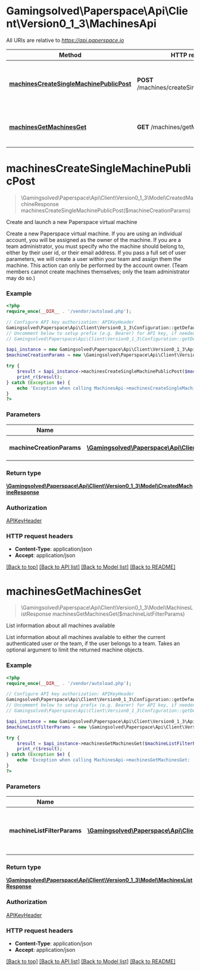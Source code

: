 # Gamingsolved\Paperspace\Api\Client\Version0_1_3\MachinesApi

All URIs are relative to *https://api.paperspace.io*

Method | HTTP request | Description
------------- | ------------- | -------------
[**machinesCreateSingleMachinePublicPost**](MachinesApi.md#machinesCreateSingleMachinePublicPost) | **POST** /machines/createSingleMachinePublic | Create and launch a new Paperspace virtual machine
[**machinesGetMachinesGet**](MachinesApi.md#machinesGetMachinesGet) | **GET** /machines/getMachines | List information about all machines available


# **machinesCreateSingleMachinePublicPost**
> \Gamingsolved\Paperspace\Api\Client\Version0_1_3\Model\CreatedMachineResponse machinesCreateSingleMachinePublicPost($machineCreationParams)

Create and launch a new Paperspace virtual machine

Create a new Paperspace virtual machine. If you are using an individual account, you will be assigned as the owner of the machine. If you are a team administrator, you must specify who the machine should belong to, either by their user id, or their email address. If you pass a full set of user parameters, we will create a user within your team and assign them the machine. This action can only be performed by the account owner. (Team members cannot create machines themselves; only the team administrator may do so.)

### Example
```php
<?php
require_once(__DIR__ . '/vendor/autoload.php');

// Configure API key authorization: APIKeyHeader
Gamingsolved\Paperspace\Api\Client\Version0_1_3\Configuration::getDefaultConfiguration()->setApiKey('X-API-Key', 'YOUR_API_KEY');
// Uncomment below to setup prefix (e.g. Bearer) for API key, if needed
// Gamingsolved\Paperspace\Api\Client\Version0_1_3\Configuration::getDefaultConfiguration()->setApiKeyPrefix('X-API-Key', 'Bearer');

$api_instance = new Gamingsolved\Paperspace\Api\Client\Version0_1_3\Api\MachinesApi(new \Http\Adapter\Guzzle6\Client());
$machineCreationParams = new \Gamingsolved\Paperspace\Api\Client\Version0_1_3\Model\MachineCreationParams(); // \Gamingsolved\Paperspace\Api\Client\Version0_1_3\Model\MachineCreationParams | Machine creation parameters

try {
    $result = $api_instance->machinesCreateSingleMachinePublicPost($machineCreationParams);
    print_r($result);
} catch (Exception $e) {
    echo 'Exception when calling MachinesApi->machinesCreateSingleMachinePublicPost: ', $e->getMessage(), PHP_EOL;
}
?>
```

### Parameters

Name | Type | Description  | Notes
------------- | ------------- | ------------- | -------------
 **machineCreationParams** | [**\Gamingsolved\Paperspace\Api\Client\Version0_1_3\Model\MachineCreationParams**](../Model/MachineCreationParams.md)| Machine creation parameters |

### Return type

[**\Gamingsolved\Paperspace\Api\Client\Version0_1_3\Model\CreatedMachineResponse**](../Model/CreatedMachineResponse.md)

### Authorization

[APIKeyHeader](../../README.md#APIKeyHeader)

### HTTP request headers

 - **Content-Type**: application/json
 - **Accept**: application/json

[[Back to top]](#) [[Back to API list]](../../README.md#documentation-for-api-endpoints) [[Back to Model list]](../../README.md#documentation-for-models) [[Back to README]](../../README.md)

# **machinesGetMachinesGet**
> \Gamingsolved\Paperspace\Api\Client\Version0_1_3\Model\MachinesListResponse machinesGetMachinesGet($machineListFilterParams)

List information about all machines available

List information about all machines available to either the current authenticated user or the team, if the user belongs to a team. Takes an optional argument to limit the returned machine objects.

### Example
```php
<?php
require_once(__DIR__ . '/vendor/autoload.php');

// Configure API key authorization: APIKeyHeader
Gamingsolved\Paperspace\Api\Client\Version0_1_3\Configuration::getDefaultConfiguration()->setApiKey('X-API-Key', 'YOUR_API_KEY');
// Uncomment below to setup prefix (e.g. Bearer) for API key, if needed
// Gamingsolved\Paperspace\Api\Client\Version0_1_3\Configuration::getDefaultConfiguration()->setApiKeyPrefix('X-API-Key', 'Bearer');

$api_instance = new Gamingsolved\Paperspace\Api\Client\Version0_1_3\Api\MachinesApi(new \Http\Adapter\Guzzle6\Client());
$machineListFilterParams = new \Gamingsolved\Paperspace\Api\Client\Version0_1_3\Model\MachineListFilterParams(); // \Gamingsolved\Paperspace\Api\Client\Version0_1_3\Model\MachineListFilterParams | An optional filter object to limit the returned machine objects

try {
    $result = $api_instance->machinesGetMachinesGet($machineListFilterParams);
    print_r($result);
} catch (Exception $e) {
    echo 'Exception when calling MachinesApi->machinesGetMachinesGet: ', $e->getMessage(), PHP_EOL;
}
?>
```

### Parameters

Name | Type | Description  | Notes
------------- | ------------- | ------------- | -------------
 **machineListFilterParams** | [**\Gamingsolved\Paperspace\Api\Client\Version0_1_3\Model\MachineListFilterParams**](../Model/MachineListFilterParams.md)| An optional filter object to limit the returned machine objects | [optional]

### Return type

[**\Gamingsolved\Paperspace\Api\Client\Version0_1_3\Model\MachinesListResponse**](../Model/MachinesListResponse.md)

### Authorization

[APIKeyHeader](../../README.md#APIKeyHeader)

### HTTP request headers

 - **Content-Type**: application/json
 - **Accept**: application/json

[[Back to top]](#) [[Back to API list]](../../README.md#documentation-for-api-endpoints) [[Back to Model list]](../../README.md#documentation-for-models) [[Back to README]](../../README.md)

